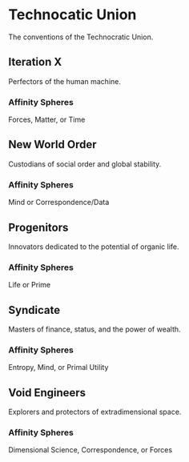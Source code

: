 # Technocatic Union

The conventions of the Technocratic Union. 

## Iteration X 

Perfectors of the human machine. 

### Affinity Spheres

Forces, Matter, or Time

## New World Order 

Custodians of social order and global stability. 

### Affinity Spheres

Mind or Correspondence/Data 

## Progenitors 

Innovators dedicated to the potential of organic life. 

### Affinity Spheres

Life or Prime

## Syndicate 

Masters of finance, status, and the power of wealth. 

### Affinity Spheres

Entropy, Mind, or Primal Utility

## Void Engineers 

Explorers and protectors of extradimensional space. 

### Affinity Spheres

Dimensional Science, Correspondence, or Forces
